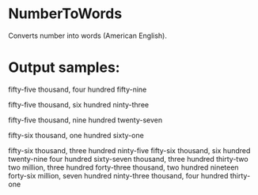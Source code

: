 # NumberToWords
Converts number into words (American English).

Output samples:
==============
fifty-five thousand, four hundred fifty-nine

fifty-five thousand, six hundred ninty-three

fifty-five thousand, nine hundred twenty-seven

fifty-six thousand, one hundred sixty-one

fifty-six thousand, three hundred ninty-five
fifty-six thousand, six hundred twenty-nine
four hundred sixty-seven thousand, three hundred thirty-two
two million, three hundred forty-three thousand, two hundred nineteen
forty-six million, seven hundred ninty-three thousand, four hundred thirty-one
